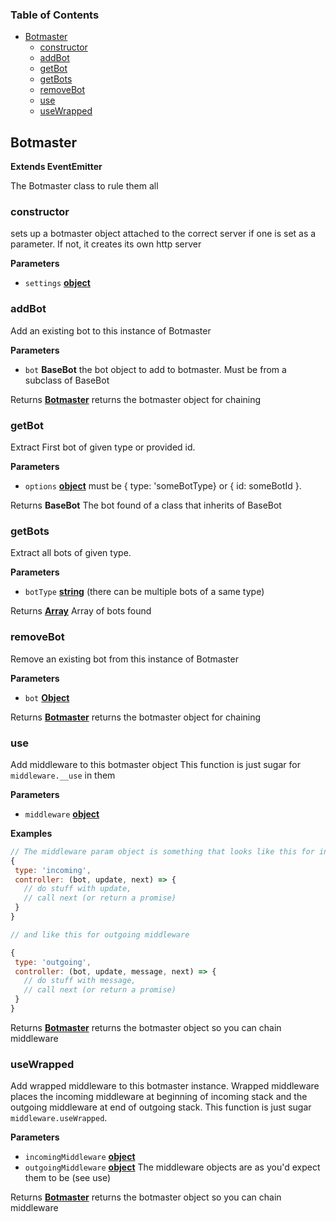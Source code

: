 <!-- Generated by documentation.js. Update this documentation by updating the source code. -->

### Table of Contents

-   [Botmaster](#botmaster)
    -   [constructor](#constructor)
    -   [addBot](#addbot)
    -   [getBot](#getbot)
    -   [getBots](#getbots)
    -   [removeBot](#removebot)
    -   [use](#use)
    -   [useWrapped](#usewrapped)

## Botmaster

**Extends EventEmitter**

The Botmaster class to rule them all

### constructor

sets up a botmaster object attached to the correct server if one is set
as a parameter. If not, it creates its own http server

**Parameters**

-   `settings` **[object](https://developer.mozilla.org/en-US/docs/Web/JavaScript/Reference/Global_Objects/Object)** 

### addBot

Add an existing bot to this instance of Botmaster

**Parameters**

-   `bot` **BaseBot** the bot object to add to botmaster. Must be from
    a subclass of BaseBot

Returns **[Botmaster](#botmaster)** returns the botmaster object for chaining

### getBot

Extract First bot of given type or provided id.

**Parameters**

-   `options` **[object](https://developer.mozilla.org/en-US/docs/Web/JavaScript/Reference/Global_Objects/Object)** must be { type: 'someBotType} or { id: someBotId }.

Returns **BaseBot** The bot found of a class that inherits of BaseBot

### getBots

Extract all bots of given type.

**Parameters**

-   `botType` **[string](https://developer.mozilla.org/en-US/docs/Web/JavaScript/Reference/Global_Objects/String)** (there can be multiple bots of a same type)

Returns **[Array](https://developer.mozilla.org/en-US/docs/Web/JavaScript/Reference/Global_Objects/Array)** Array of bots found

### removeBot

Remove an existing bot from this instance of Botmaster

**Parameters**

-   `bot` **[Object](https://developer.mozilla.org/en-US/docs/Web/JavaScript/Reference/Global_Objects/Object)** 

Returns **[Botmaster](#botmaster)** returns the botmaster object for chaining

### use

Add middleware to this botmaster object
This function is just sugar for `middleware.__use` in them

**Parameters**

-   `middleware` **[object](https://developer.mozilla.org/en-US/docs/Web/JavaScript/Reference/Global_Objects/Object)** 

**Examples**

```javascript
// The middleware param object is something that looks like this for incoming:
{
 type: 'incoming',
 controller: (bot, update, next) => {
   // do stuff with update,
   // call next (or return a promise)
 }
}

// and like this for outgoing middleware

{
 type: 'outgoing',
 controller: (bot, update, message, next) => {
   // do stuff with message,
   // call next (or return a promise)
 }
}
```

Returns **[Botmaster](#botmaster)** returns the botmaster object so you can chain middleware

### useWrapped

Add wrapped middleware to this botmaster instance. Wrapped middleware
places the incoming middleware at beginning of incoming stack and
the outgoing middleware at end of outgoing stack.
This function is just sugar `middleware.useWrapped`.

**Parameters**

-   `incomingMiddleware` **[object](https://developer.mozilla.org/en-US/docs/Web/JavaScript/Reference/Global_Objects/Object)** 
-   `outgoingMiddleware` **[object](https://developer.mozilla.org/en-US/docs/Web/JavaScript/Reference/Global_Objects/Object)** The middleware objects are as you'd expect them to be (see use)

Returns **[Botmaster](#botmaster)** returns the botmaster object so you can chain middleware
